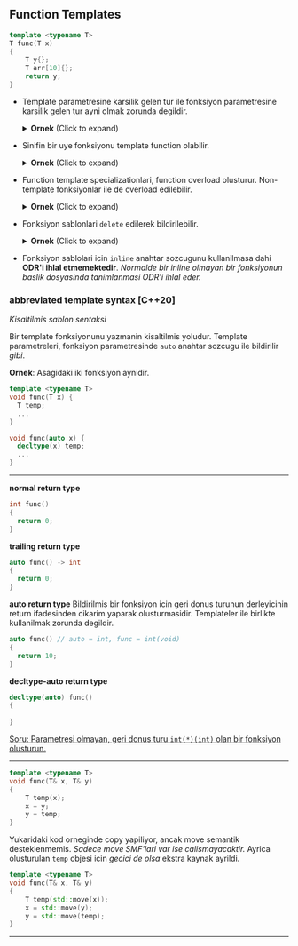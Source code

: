 ## Function Templates

```C++
template <typename T>
T func(T x)
{
    T y{};
    T arr[10]{};
    return y;
}
```

* Template parametresine karsilik gelen tur ile fonksiyon parametresine karsilik gelen tur ayni olmak zorunda degildir.
  
  <details>
  <summary><b>Ornek</b> (Click to expand)</summary>
  
  `T`ye karsilik gelen tur `int` ise, `x` parametresi `int*` turundendir:
  ```C++
  template <typename T>
  void func(T* x)
  {
  }
  ```
  `T`ye karsilik gelen tur `int`, `U`ye karsilik gelen tur `double` ise, `fp` call parametresi `int (*)(double)` turundendir.
  ```C++
  template <typename T, typename U>
  void func(T (*fp)(U))
  {
  }
  ```
  </details>
  <!--  -->
  
* Sinifin bir uye fonksiyonu template function olabilir.
  <details>
  <summary><b>Ornek</b> (Click to expand)</summary>
  
  ```C++
  class Myclass {
  public:
    template <typename T>
    T foo(T x);
  };
  ```
  ```C++
  Myclass m;
  m.foo<int>(10);
  ```
  </details>
  <!--  -->
  

* Function template specializationlari, function overload olusturur. Non-template fonksiyonlar ile de overload edilebilir.
  <details>
  <summary><b>Ornek</b> (Click to expand)</summary>
  
  ```C++
  template<typename T>
  void func(T x);
  
  template<typename T>
  void func(T x, T y);
  
  void func(int);
  ```
  </details>
  <!--  -->
  
* Fonksiyon sablonlari `delete` edilerek bildirilebilir.
  <details>
  <summary><b>Ornek</b> (Click to expand)</summary>
  
  ```C++
  template <typename T>
  void func() = delete;
  ```
  </details>
  <!--  -->
  
* Fonksiyon sablolari icin `inline` anahtar sozcugunu kullanilmasa dahi **ODR'i ihlal etmemektedir**.
  *Normalde bir inline olmayan bir fonksiyonun baslik dosyasinda tanimlanmasi ODR'i ihlal eder.*


### abbreviated template syntax [C++20]

*Kisaltilmis sablon sentaksi*

Bir template fonksiyonunu yazmanin kisaltilmis yoludur. Template parametreleri, fonksiyon parametresinde `auto` anahtar sozcugu ile bildirilir *gibi*.

**Ornek**: Asagidaki iki fonksiyon aynidir.
```C++
template <typename T>
void func(T x) {
  T temp;
  ...
}
```
```C++
void func(auto x) {
  decltype(x) temp;
  ...
}
```

------------------------------
**normal return type**
```C++
int func() 
{
  return 0;
}
```

**trailing return type**
```C++
auto func() -> int
{
  return 0;
}
```

**auto return type**
Bildirilmis bir fonksiyon icin geri donus turunun derleyicinin return ifadesinden cikarim yaparak olusturmasidir. Templateler ile birlikte kullanilmak zorunda degildir.
```C++
auto func() // auto = int, func = int(void)
{
  return 10;
}
```

**decltype-auto return type**
```C++
decltype(auto) func()
{
  
}
```

[Soru: Parametresi olmayan, geri donus turu `int(*)(int)` olan bir fonksiyon olusturun.](sorular/soru15.cpp)

------------------------

```C++
template <typename T>
void func(T& x, T& y)
{
    T temp(x);
    x = y;
    y = temp;
}
```
Yukaridaki kod orneginde copy yapiliyor, ancak move semantik desteklenmemis. *Sadece move SMF'lari var ise calismayacaktir.* Ayrica olusturulan `temp` objesi icin *gecici de olsa* ekstra kaynak ayrildi.

```C++
template <typename T>
void func(T& x, T& y)
{
    T temp(std::move(x));
    x = std::move(y);
    y = std::move(temp);
}
```

-----------------------